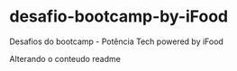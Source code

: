# desafio-bootcamp-by-iFood
Desafios do bootcamp - Potência Tech powered by iFood

Alterando o conteudo readme
